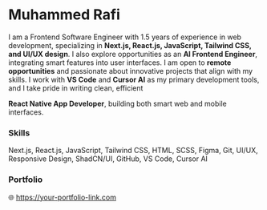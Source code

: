 <h1>Muhammed Rafi</h1>

<p>
  I am a Frontend Software Engineer with 1.5 years of experience in web development, specializing in 
  <strong>Next.js, React.js, JavaScript, Tailwind CSS, and UI/UX design</strong>. I also explore opportunities as an 
  <strong>AI Frontend Engineer</strong>, integrating smart features into user interfaces. I am open to 
  <strong>remote opportunities</strong> and passionate about innovative projects that align with my skills. I work with 
  <strong>VS Code</strong> and <strong>Cursor AI</strong> as my primary development tools, and I take pride in writing 
  clean, efficient
</p>

<p><strong>React Native App Developer</strong>, building both smart web and mobile interfaces. </p>

<h3>Skills</h3>
<p>
  Next.js, React.js, JavaScript, Tailwind CSS, HTML, SCSS, Figma, Git, UI/UX, Responsive Design, ShadCN/UI, GitHub, VS Code, Cursor AI
</p>

<h3>Portfolio</h3>
<p>
  🌐 <a href="https://your-portfolio-link.com" target="_blank">https://your-portfolio-link.com</a>
</p>


